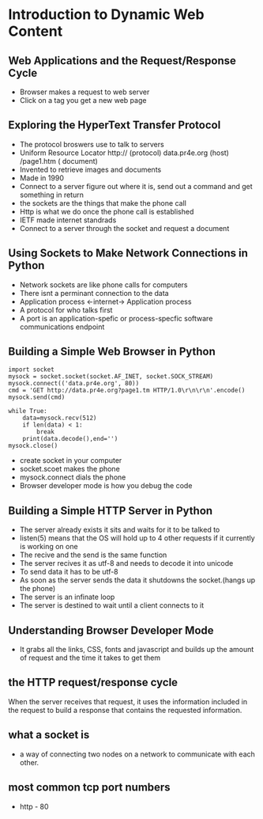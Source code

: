 # Introduction to Dynamic Web Content

## Web Applications and the Request/Response Cycle

- Browser makes a request to web server
- Click on a tag you get a new web page

## Exploring the HyperText Transfer Protocol

- The protocol broswers use to talk to servers
- Uniform Resource Locator http:// (protocol) data.pr4e.org (host) /page1.htm ( document)
- Invented to retrieve images and documents
- Made in 1990
- Connect to a server figure out where it is, send out a command and get something in return
- the sockets are the things that make the phone call
- Http is what we do once the phone call is established
- IETF made internet standrads
- Connect to a server through the socket and request a document

## Using Sockets to Make Network Connections in Python

- Network sockets are like phone calls for computers
- There isnt a perminant connection to the data
- Application process <-internet-> Application process
- A protocol for who talks first
- A port is an application-spefic or process-specfic software communications endpoint

## Building a Simple Web Browser in Python
``` 
import socket
mysock = socket.socket(socket.AF_INET, socket.SOCK_STREAM)
mysock.connect(('data.pr4e.org', 80))
cmd = 'GET http://data.pr4e.org?page1.tm HTTP/1.0\r\n\r\n'.encode()
mysock.send(cmd)

while True:
	data=mysock.recv(512)
	if len(data) < 1:
		break
	print(data.decode(),end='')
mysock.close()
``` 
- create socket in your computer
- socket.scoet makes the phone
- mysock.connect dials the phone
- Browser developer mode is how you debug the code

## Building a Simple HTTP Server in Python

- The server already exists it sits and waits for it to be talked to
- listen(5) means that the OS will hold up to 4 other requests if it currently is working on one
- The recive and the send is the same function
- The server recives it as utf-8 and needs to decode it into unicode
- To send data it has to be utf-8
- As soon as the server sends the data it shutdowns the socket.(hangs up the phone)
- The server is an infinate loop
- The server is destined to wait until a client connects to it

## Understanding Browser Developer Mode

- It grabs all the links, CSS, fonts and javascript and builds up the amount of request and the time it takes to get them

## the HTTP request/response cycle

When the server receives that request, it uses the information included in the request to build a response that contains the requested information.

## what a socket is
- a way of connecting two nodes on a network to communicate with each other.

## most common tcp port numbers 
- http - 80

